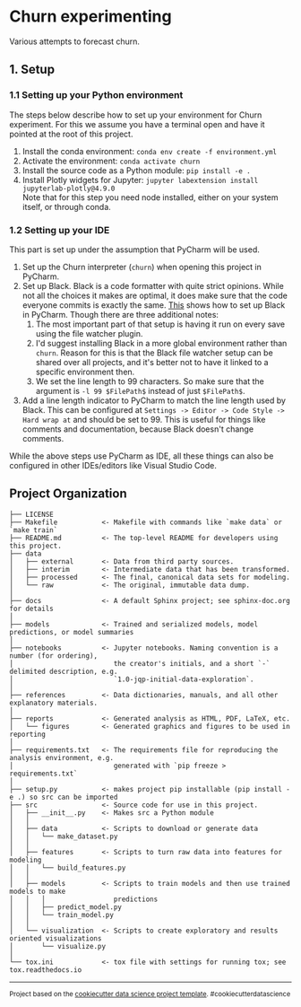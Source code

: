 Churn experimenting
==============================

Various attempts to forecast churn.

## 1. Setup

### 1.1 Setting up your Python environment
 
The steps below describe how to set up your environment for Churn experiment.
For this we assume you have a terminal open and have it pointed at the root of this project.

1. Install the conda environment: `conda env create -f environment.yml`
2. Activate the environment: `conda activate churn`
3. Install the source code as a Python module: `pip install -e .`
4. Install Plotly widgets for Jupyter: `jupyter labextension install jupyterlab-plotly@4.9.0`  
Note that for this step you need node installed, either on your system itself, or through conda. 
   
### 1.2 Setting up your IDE
This part is set up under the assumption that PyCharm will be used.
1. Set up the Churn interpreter (`churn`) when opening this project in PyCharm. 
2. Set up Black. Black is a code formatter with quite strict opinions. While not all the choices it
 makes are optimal, it does make sure that the code everyone commits is exactly the same.
 [This](https://black.readthedocs.io/en/stable/editor_integration.html#pycharm-intellij-idea) shows
 how to set up Black in PyCharm. 
 Though there are three additional notes:
   1. The most important part of that setup is having it run on every save using the file watcher
   plugin.
   2. I'd suggest installing Black in a more global environment rather than `churn`. Reason for this
   is that the Black file watcher setup can be shared over all projects, and it's better not to
   have it linked to a specific environment then.
   3. We set the line length to 99 characters. So make sure that the argument is `-l 99 $FilePath$`
   instead of just `$FilePath$`.
3. Add a line length indicator to PyCharm to match the line length used by Black. This can be
configured at `Settings -> Editor -> Code Style -> Hard wrap at` and should be set to 99. This is
useful for things like comments and documentation, because Black doesn't change comments.

While the above steps use PyCharm as IDE, all these things can also be configured in other
IDEs/editors like Visual Studio Code. 

Project Organization
------------

    ├── LICENSE
    ├── Makefile           <- Makefile with commands like `make data` or `make train`
    ├── README.md          <- The top-level README for developers using this project.
    ├── data
    │   ├── external       <- Data from third party sources.
    │   ├── interim        <- Intermediate data that has been transformed.
    │   ├── processed      <- The final, canonical data sets for modeling.
    │   └── raw            <- The original, immutable data dump.
    │
    ├── docs               <- A default Sphinx project; see sphinx-doc.org for details
    │
    ├── models             <- Trained and serialized models, model predictions, or model summaries
    │
    ├── notebooks          <- Jupyter notebooks. Naming convention is a number (for ordering),
    │                         the creator's initials, and a short `-` delimited description, e.g.
    │                         `1.0-jqp-initial-data-exploration`.
    │
    ├── references         <- Data dictionaries, manuals, and all other explanatory materials.
    │
    ├── reports            <- Generated analysis as HTML, PDF, LaTeX, etc.
    │   └── figures        <- Generated graphics and figures to be used in reporting
    │
    ├── requirements.txt   <- The requirements file for reproducing the analysis environment, e.g.
    │                         generated with `pip freeze > requirements.txt`
    │
    ├── setup.py           <- makes project pip installable (pip install -e .) so src can be imported
    ├── src                <- Source code for use in this project.
    │   ├── __init__.py    <- Makes src a Python module
    │   │
    │   ├── data           <- Scripts to download or generate data
    │   │   └── make_dataset.py
    │   │
    │   ├── features       <- Scripts to turn raw data into features for modeling
    │   │   └── build_features.py
    │   │
    │   ├── models         <- Scripts to train models and then use trained models to make
    │   │   │                 predictions
    │   │   ├── predict_model.py
    │   │   └── train_model.py
    │   │
    │   └── visualization  <- Scripts to create exploratory and results oriented visualizations
    │       └── visualize.py
    │
    └── tox.ini            <- tox file with settings for running tox; see tox.readthedocs.io


--------

<p><small>Project based on the <a target="_blank" href="https://drivendata.github.io/cookiecutter-data-science/">cookiecutter data science project template</a>. #cookiecutterdatascience</small></p>

